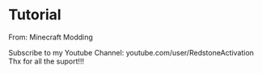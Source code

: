 Tutorial
========

From: Minecraft Modding

Subscribe to my Youtube Channel: youtube.com/user/RedstoneActivation
Thx for all the suport!!!
